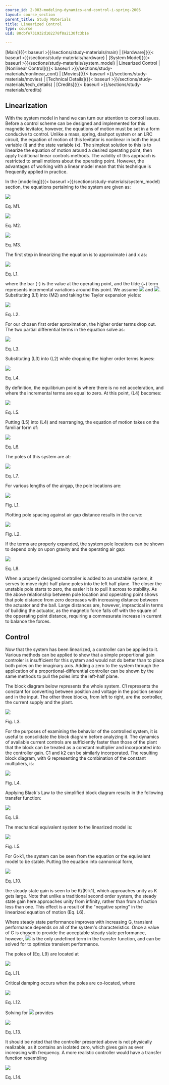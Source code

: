 ```yaml
---
course_id: 2-003-modeling-dynamics-and-control-i-spring-2005
layout: course_section
parent_title: Study Materials
title: Linearized Control
type: course
uid: 80cbfe731932d102278f8a2130fc3b1e

---
```


[Main]({{< baseurl >}}/sections/study-materials/main) | [Hardware]({{< baseurl >}}/sections/study-materials/hardware) | [System Model]({{< baseurl >}}/sections/study-materials/system_model) | Linearized Control | [Nonlinear Control]({{< baseurl >}}/sections/study-materials/nonlinear_cont) | [Movies]({{< baseurl >}}/sections/study-materials/movies) | [Technical Details]({{< baseurl >}}/sections/study-materials/tech_details) | [Credits]({{< baseurl >}}/sections/study-materials/credits)

Linearization
-------------

With the system model in hand we can turn our attention to control issues. Before a control scheme can be designed and implemented for this magnetic levitator, however, the equations of motion must be set in a form conducive to control. Unlike a mass, spring, dashpot system or an LRC circuit, the equation of motion of this levitator is nonlinear in both the input variable (i) and the state variable (x). The simplest solution to this is to linearize the equation of motion around a desired operating point, then apply traditional linear controls methods. The validity of this approach is restricted to small motions about the operating point. However, the advantages of working with a linear model mean that this technique is frequently applied in practice.

In the [modeling]({{< baseurl >}}/sections/study-materials/system_model) section, the equations pertaining to the system are given as:

![](/courses/mechanical-engineering/2-003-modeling-dynamics-and-control-i-spring-2005/study-materials/meq1.jpg)

Eq. M1.

![](/courses/mechanical-engineering/2-003-modeling-dynamics-and-control-i-spring-2005/study-materials/meq2.jpg)

Eq. M2.

![](/courses/mechanical-engineering/2-003-modeling-dynamics-and-control-i-spring-2005/study-materials/meq3.jpg)

Eq. M3.

The first step in linearizing the equation is to approximate i and x as:

![](/courses/mechanical-engineering/2-003-modeling-dynamics-and-control-i-spring-2005/study-materials/leq1.jpg)

Eq. L1.

where the bar (-) is the value at the operating point, and the tilde (~) term represents incremental variations around this point. We assume ![](/courses/mechanical-engineering/2-003-modeling-dynamics-and-control-i-spring-2005/study-materials/i.jpg) and ![](/courses/mechanical-engineering/2-003-modeling-dynamics-and-control-i-spring-2005/study-materials/x.jpg). Substituting (L1) into (M2) and taking the Taylor expansion yields:

![](/courses/mechanical-engineering/2-003-modeling-dynamics-and-control-i-spring-2005/study-materials/leq2.jpg)

Eq. L2.

For our chosen first order aproximation, the higher order terms drop out. The two partial differential terms in the equation solve as:

![](/courses/mechanical-engineering/2-003-modeling-dynamics-and-control-i-spring-2005/study-materials/leq3.jpg)

Eq. L3.

Substituting (L3) into (L2) while dropping the higher order terms leaves:

![](/courses/mechanical-engineering/2-003-modeling-dynamics-and-control-i-spring-2005/study-materials/leq4.jpg)

Eq. L4.

By definition, the equilibrium point is where there is no net acceleration, and where the incremental terms are equal to zero. At this point, (L4) becomes:

![](/courses/mechanical-engineering/2-003-modeling-dynamics-and-control-i-spring-2005/study-materials/leq5.jpg)

Eq. L5.

Putting (L5) into (L4) and rearranging, the equation of motion takes on the familiar form of:

![](/courses/mechanical-engineering/2-003-modeling-dynamics-and-control-i-spring-2005/study-materials/leq6.jpg)

Eq. L6.

The poles of this system are at:

![](/courses/mechanical-engineering/2-003-modeling-dynamics-and-control-i-spring-2005/study-materials/leq7.jpg)

Eq. L7.

For various lengths of the airgap, the pole locations are:

![](/courses/mechanical-engineering/2-003-modeling-dynamics-and-control-i-spring-2005/study-materials/polemaps.jpg)

Fig. L1.

Plotting pole spacing against air gap distance results in the curve:

![](/courses/mechanical-engineering/2-003-modeling-dynamics-and-control-i-spring-2005/study-materials/polegap.jpg)

Fig. L2.

If the terms are properly expanded, the system pole locations can be shown to depend only on upon gravity and the operating air gap:

![](/courses/mechanical-engineering/2-003-modeling-dynamics-and-control-i-spring-2005/study-materials/leq8.jpg)

Eq. L8.

When a properly designed controller is added to an unstable system, it serves to move right-half plane poles into the left half plane. The closer the unstable pole starts to zero, the easier it is to pull it across to stability. As the above relationship between pole location and opperating point shows that pole distance from zero decreases with increasing distance between the actuator and the ball. Large distances are, however, impractical in terms of building the actuator, as the magnetic force falls off with the square of the opperating point distance, requiring a commesurate increase in current to balance the forces.

Control
-------

Now that the system has been linearized, a controller can be applied to it. Various methods can be applied to show that a simple proportional gain controler is insufficient for this system and would not do better than to place both poles on the imaginary axis. Adding a zero to the system through the application of a proportional-differential controller can be shown by the same methods to pull the poles into the left-half plane.

The block diagram below represents the whole system. C1 represents the constant for converting between position and voltage in the position sensor and in the input. The other three blocks, from left to right, are the controller, the current supply and the plant.

![](/courses/mechanical-engineering/2-003-modeling-dynamics-and-control-i-spring-2005/study-materials/block_full.jpg)

Fig. L3.

For the purposes of examining the behavior of the controlled system, it is useful to consolidate the block diagram before analyzing it. The dynamics of available current controls are sufficiently faster than those of the plant that the block can be treated as a constant multiplier and incorporated into the controller gain. C1 and k2 can be similarly incorporated. The resulting block diagram, with G representing the combination of the constant multipliers, is:

![](/courses/mechanical-engineering/2-003-modeling-dynamics-and-control-i-spring-2005/study-materials/block_simple.jpg)

Fig. L4.

Applying Black's Law to the simplified block diagram results in the following transfer function:

![](/courses/mechanical-engineering/2-003-modeling-dynamics-and-control-i-spring-2005/study-materials/leq9.jpg)

Eq. L9.

The mechanical equivalent system to the linearized model is:

![](/courses/mechanical-engineering/2-003-modeling-dynamics-and-control-i-spring-2005/study-materials/equivalent.jpg)

Fig. L5.

For G>k1, the system can be seen from the equation or the equivalent model to be stable. Putting the equation into cannonical form,

![](/courses/mechanical-engineering/2-003-modeling-dynamics-and-control-i-spring-2005/study-materials/leq10.jpg)

Eq. L10.

the steady state gain is seen to be K/(K-k1), which approaches unity as K gets large. Note that unlike a traditional second order system, the steady state gain here approaches unity from infinity, rather than from a fraction less than one. This effect is a result of the "negative spring" in the linearized equation of motion (Eq. L6).

Where steady state performance improves with increasing G, transient performance depends on all of the system's characteristics. Once a value of G is chosen to provide the acceptable steady state performance, however, ![](/courses/mechanical-engineering/2-003-modeling-dynamics-and-control-i-spring-2005/study-materials/taud.jpg) is the only undefined term in the transfer function, and can be solved for to optimize transient performance.

The poles of (Eq. L9) are located at

![](/courses/mechanical-engineering/2-003-modeling-dynamics-and-control-i-spring-2005/study-materials/leq11.jpg)

Eq. L11.

Critical damping occurs when the poles are co-located, where

![](/courses/mechanical-engineering/2-003-modeling-dynamics-and-control-i-spring-2005/study-materials/leq12.jpg)

Eq. L12.

Solving for ![](/courses/mechanical-engineering/2-003-modeling-dynamics-and-control-i-spring-2005/study-materials/taud.jpg) provides

![](/courses/mechanical-engineering/2-003-modeling-dynamics-and-control-i-spring-2005/study-materials/leq13.jpg)

Eq. L13.

It should be noted that the controller presented above is not physically realizable, as it contains an isolated zero, which gives gain as ever increasing with frequency. A more realistic controller would have a transfer function resembling

![](/courses/mechanical-engineering/2-003-modeling-dynamics-and-control-i-spring-2005/study-materials/leq14.jpg)

Eq. L14.